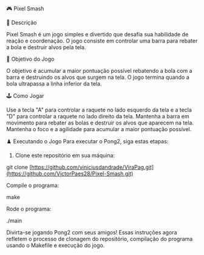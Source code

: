 🎮 Pixel Smash

📄 Descrição

Pixel Smash é um jogo simples e divertido que desafia sua habilidade de reação e coordenação. O jogo consiste em controlar uma barra para rebater a bola e destruir alvos  pela tela.

🎯 Objetivo do Jogo

O objetivo é acumular a maior pontuação possível rebatendo a bola com a barra e destruindo os alvos que surgem na tela. O jogo termina quando a bola ultrapassa a linha inferior da tela.

🕹️ Como Jogar

Use a tecla "A" para controlar a raquete no lado esquerdo da tela e a tecla "D" para controlar a raquete no lado direito da tela.
Mantenha a barra em movimento para rebater as bolas e destruir os alvos que aparecem na tela.
Mantenha o foco e a agilidade para acumular a maior pontuação possível.

♟️ Executando o Jogo
Para executar o Pong2, siga estas etapas:

1. Clone este repositório em sua máquina:

git clone [https://github.com/viniciusdandrade/ViraPag.git](https://github.com/VictorPaes28/Pixel-Smash.git)

Compile o programa:

make

Rode o programa:

./main

Divirta-se jogando Pong2 com seus amigos!
Essas instruções agora refletem o processo de clonagem do repositório, compilação do programa usando o Makefile e execução do jogo.
